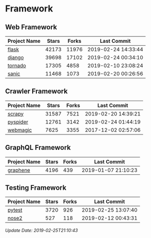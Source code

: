 # Framework

## Web Framework

| Project Name | Stars | Forks | Last Commit |
| ------------ | ----- | ----- | ----------- |
| [flask](https://github.com/pallets/flask) | 42173 | 11976 | 2019-02-24 14:33:44 |
| [django](https://github.com/django/django) | 39698 | 17102 | 2019-02-24 00:34:10 |
| [tornado](https://github.com/tornadoweb/tornado) | 17305 | 4858 | 2019-02-10 23:08:24 |
| [sanic](https://github.com/huge-success/sanic) | 11468 | 1073 | 2019-02-20 00:26:56 |

## Crawler Framework

| Project Name | Stars | Forks | Last Commit |
| ------------ | ----- | ----- | ----------- |
| [scrapy](https://github.com/scrapy/scrapy) | 31587 | 7521 | 2019-02-20 14:39:21 |
| [pyspider](https://github.com/binux/pyspider) | 12761 | 3142 | 2019-02-24 01:44:19 |
| [webmagic](https://github.com/code4craft/webmagic) | 7625 | 3355 | 2017-12-02 02:57:06 |

## GraphQL Framework

| Project Name | Stars | Forks | Last Commit |
| ------------ | ----- | ----- | ----------- |
| [graphene](https://github.com/graphql-python/graphene) | 4196 | 439 | 2019-01-07 21:10:23 |

## Testing Framework

| Project Name | Stars | Forks | Last Commit |
| ------------ | ----- | ----- | ----------- |
| [pytest](https://github.com/pytest-dev/pytest) | 3720 | 926 | 2019-02-25 13:07:40 |
| [nose2](https://github.com/nose-devs/nose2) | 527 | 118 | 2019-02-12 00:43:31 |

*Update Date: 2019-02-25T21:10:43*